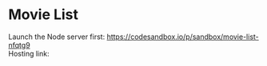# Movie List

Launch the Node server first: https://codesandbox.io/p/sandbox/movie-list-nfqtg9  
Hosting link:
